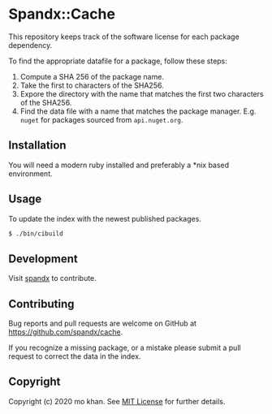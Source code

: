 # Spandx::Cache

This repository keeps track of the software license
for each package dependency.

To find the appropriate datafile for a package, follow these steps:

1. Compute a SHA 256 of the package name.
2. Take the first to characters of the SHA256.
3. Expore the directory with the name that matches the first two characters of the SHA256.
4. Find the data file with a name that matches the package manager. E.g. `nuget` for packages sourced from `api.nuget.org`.

## Installation

You will need a modern ruby installed and preferably a \*nix based environment.

## Usage

To update the index with the newest published packages.

```bash
$ ./bin/cibuild
```

## Development

Visit [spandx](https://github.com/spandx/spandx) to contribute.

## Contributing

Bug reports and pull requests are welcome on GitHub at https://github.com/spandx/cache.

If you recognize a missing package, or a mistake please submit a pull request to correct the data in the index.

## Copyright

Copyright (c) 2020 mo khan. See [MIT License](LICENSE.txt) for further details.
